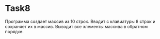 # Task8
Программа создает массив из 10 строк. Вводит с клавиатуры 8 строк и сохраняет их в массив. Выводит все элементы массива в обратном порядке.